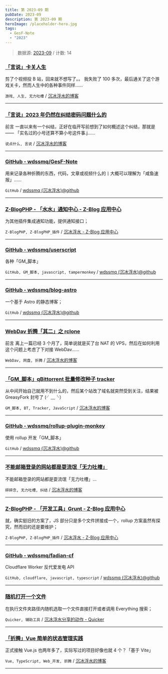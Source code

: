 ```yaml
---
title: 第 2023-09 期
pubDate: 2023-09
description: 第 2023-09 期
heroImage: /placeholder-hero.jpg
tags:
  - GesF-Note
  - "2023"
---
```



> 数据源: [2023-09](https://github.com/wdssmq/GesF-Note/issues/2 "2023-09") / 计数: 14


### [「言说」卡关人生](https://www.wdssmq.com/post/20230102799.html "「言说」卡关人生")

剪了个视频投 B 站，回来就不想写了。。 我失败了 100 多次，最后通关了这个游戏关卡，然而人生中的各种事件同样……

`游戏, 人生, 无力吐槽` / [沉冰浮水的博客](https://www.wdssmq.com "沉冰浮水的博客")

----

### [「言说」2023 年仍然在纠结密码问题什么的](https://www.wdssmq.com/post/20230102708.html "「言说」2023 年仍然在纠结密码问题什么的")

前言 一直以来有一个纠结，正好在临开写前想到了如何概述这个纠结，那就是 —— 「实名过的小号还算不算小号这件事.j……

`说点什么, 言说` / [沉冰浮水的博客](https://www.wdssmq.com "沉冰浮水的博客")

----

### [GitHub - wdssmq/GesF-Note](https://github.com/wdssmq/GesF-Note "GitHub - wdssmq/GesF-Note")

用来记录各种折腾的东西，代码，文章或视频什么的丨大概可以理解为「咸鱼速报」……

`GitHub` / [wdssmq (沉冰浮水)@github](https://github.com/wdssmq "wdssmq (沉冰浮水)@github")

----

### [Z-BlogPHP - 「水水」通知中心 - Z-Blog 应用中心](https://app.zblogcn.com/?id=40598 "Z-BlogPHP - 「水水」通知中心 - Z-Blog 应用中心")

为其他插件集成通知功能，提供通知接口；

`Z-BlogPHP, Z-BlogPHP_插件` / [沉冰浮水 - Z-Blog 应用中心](https://app.zblogcn.com/?auth=6401c4a7-89cd-48f9-a68b-d6464d8c3bc8 "沉冰浮水 - Z-Blog 应用中心")

----

### [GitHub - wdssmq/userscript](https://github.com/wdssmq/userscript "GitHub - wdssmq/userscript")

各种「GM_脚本」

`GitHub, GM_脚本, javascript, tampermonkey` / [wdssmq (沉冰浮水)@github](https://github.com/wdssmq "wdssmq (沉冰浮水)@github")

----

### [GitHub - wdssmq/blog-astro](https://github.com/wdssmq/blog-astro "GitHub - wdssmq/blog-astro")

一个基于 Astro 的静态博客；

`GitHub` / [wdssmq (沉冰浮水)@github](https://github.com/wdssmq "wdssmq (沉冰浮水)@github")

----

### [WebDav 折腾「其二」之 rclone](https://www.wdssmq.com/post/20100203443.html "WebDav 折腾「其二」之 rclone")

前言 离上一篇已经 3 个月了，简单说就是买了台 NAT 的 VPS，然后在如何利用这个问题上考虑了下对接 WebDav……

`WebDav, 网盘, 折腾` / [沉冰浮水的博客](https://www.wdssmq.com "沉冰浮水的博客")

----

### [「GM_脚本」qBittorrent 批量修改种子 tracker](https://www.wdssmq.com/post/20191117777.html "「GM_脚本」qBittorrent 批量修改种子 tracker")

从中间开始自己就用不到什么的，然后某个站改了域名就突然受到关注，结果被 GreasyFork 封号了 (╯﹏╰）

`GM_脚本, BT, Tracker, JavaScript` / [沉冰浮水的博客](https://www.wdssmq.com "沉冰浮水的博客")

----

### [GitHub - wdssmq/rollup-plugin-monkey](https://github.com/wdssmq/rollup-plugin-monkey "GitHub - wdssmq/rollup-plugin-monkey")

使用 rollup 开发「GM_脚本」

`GitHub` / [wdssmq (沉冰浮水)@github](https://github.com/wdssmq "wdssmq (沉冰浮水)@github")

----

### [不能邮箱登录的网站都是耍流氓「无力吐槽」](https://www.wdssmq.com/post/20140507140.html "不能邮箱登录的网站都是耍流氓「无力吐槽」")

不能邮箱登录的网站都是耍流氓「无力吐槽」...

`碎碎念, 无力吐槽, 纠结` / [沉冰浮水的博客](https://www.wdssmq.com "沉冰浮水的博客")

----

### [Z-BlogPHP - 「开发工具」Grunt - Z-Blog 应用中心](https://app.zblogcn.com/?id=2110 "Z-BlogPHP - 「开发工具」Grunt - Z-Blog 应用中心")

就，确实挺旧的方案了，JS 部分只是多个文件拼接成一个，rollup 方案虽然有探究，然而旧的还是要维护；

`Z-BlogPHP, Z-BlogPHP_插件` / [沉冰浮水 - Z-Blog 应用中心](https://app.zblogcn.com/?auth=6401c4a7-89cd-48f9-a68b-d6464d8c3bc8 "沉冰浮水 - Z-Blog 应用中心")

----

### [GitHub - wdssmq/fadian-cf](https://github.com/wdssmq/fadian-cf "GitHub - wdssmq/fadian-cf")

Cloudflare Worker 反代爱发电 API

`GitHub, cloudflare, javascript, typescript` / [wdssmq (沉冰浮水)@github](https://github.com/wdssmq "wdssmq (沉冰浮水)@github")

----

### [随机打开一个文件](https://getquicker.net/Sharedaction?code=7b4408b0-6ddd-48af-42bb-08da08643be0 "随机打开一个文件")

在执行文件夹路径内随机选取一个文件直接打开或者调用 Everything 搜索；

`Quicker, 辅助工具` / [沉冰浮水分享的动作 - Quicker](https://getquicker.net/User/Actions/105131-%E6%B2%89%E5%86%B0%E6%B5%AE%E6%B0%B4 "沉冰浮水分享的动作 - Quicker")

----

### [「折腾」Vue 简单的状态管理实践](https://www.wdssmq.com/post/20220810247.html "「折腾」Vue 简单的状态管理实践")

正式接触 Vue.js 也两年多了，实际写过的项目好像也就 4 个？「基于 Vite」

`Vue, TypeScript, Web_开发, 折腾` / [沉冰浮水的博客](https://www.wdssmq.com "沉冰浮水的博客")

----
